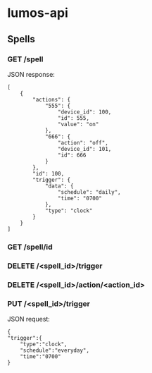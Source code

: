 # lumos-api

## Spells

### GET /spell
JSON response:
```
[
    {
        "actions": {
            "555": {
                "device_id": 100,
                "id": 555,
                "value": "on"
            },
            "666": {
                "action": "off",
                "device_id": 101,
                "id": 666
            }
        },
        "id": 100,
        "trigger": {
            "data": {
                "schedule": "daily",
                "time": "0700"
            },
            "type": "clock"
        }
    }
]
```

### GET /spell/id

### DELETE /<spell_id>/trigger

### DELETE /<spell_id>/action/<action_id>

### PUT /<spell_id>/trigger
JSON request:
```
{
"trigger":{
    "type":"clock",
    "schedule":"everyday",
    "time":"0700"
}
```
